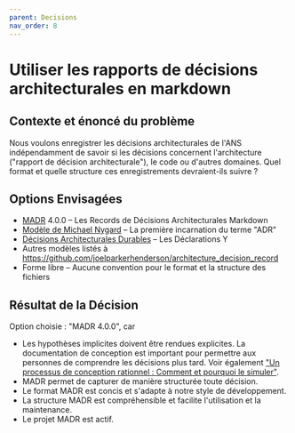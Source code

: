```yaml
---
parent: Decisions
nav_order: 8
---
```

# Utiliser les rapports de décisions architecturales en markdown

## Contexte et énoncé du problème

Nous voulons enregistrer les décisions architecturales de l'ANS indépendamment de savoir si les décisions concernent l'architecture ("rapport de décision architecturale"), le code ou d'autres domaines.
Quel format et quelle structure ces enregistrements devraient-ils suivre ?

## Options Envisagées

* [MADR](https://adr.github.io/madr/) 4.0.0 – Les Records de Décisions Architecturales Markdown
* [Modèle de Michael Nygard](http://thinkrelevance.com/blog/2011/11/15/documenting-architecture-decisions) – La première incarnation du terme "ADR"
* [Décisions Architecturales Durables](https://www.infoq.com/articles/sustainable-architectural-design-decisions) – Les Déclarations Y
* Autres modèles listés à <https://github.com/joelparkerhenderson/architecture_decision_record>
* Forme libre – Aucune convention pour le format et la structure des fichiers

## Résultat de la Décision

Option choisie : "MADR 4.0.0", car

* Les hypothèses implicites doivent être rendues explicites.
  La documentation de conception est important pour permettre aux personnes de comprendre les décisions plus tard.
  Voir également ["Un processus de conception rationnel : Comment et pourquoi le simuler"](https://doi.org/10.1109/TSE.1986.6312940).
* MADR permet de capturer de manière structurée toute décision.
* Le format MADR est concis et s'adapte à notre style de développement.
* La structure MADR est compréhensible et facilite l'utilisation et la maintenance.
* Le projet MADR est actif.
